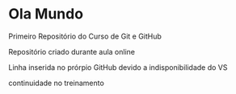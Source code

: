 # Ola Mundo
 Primeiro Repositório do Curso de Git e GitHub

Repositório criado durante aula online 

Linha inserida no prórpio GitHub devido a indisponibilidade do VS

continuidade no treinamento
